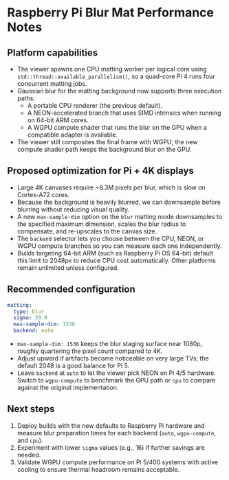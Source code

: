 # Raspberry Pi Blur Mat Performance Notes

## Platform capabilities

- The viewer spawns one CPU matting worker per logical core using `std::thread::available_parallelism()`, so a quad-core Pi 4 runs four concurrent matting jobs.
- Gaussian blur for the matting background now supports three execution paths:
  - A portable CPU renderer (the previous default).
  - A NEON-accelerated branch that uses SIMD intrinsics when running on 64-bit ARM cores.
  - A WGPU compute shader that runs the blur on the GPU when a compatible adapter is available.
- The viewer still composites the final frame with WGPU; the new compute shader path keeps the background blur on the GPU.

## Proposed optimization for Pi + 4K displays

- Large 4K canvases require ~8.3M pixels per blur, which is slow on Cortex-A72 cores.
- Because the background is heavily blurred, we can downsample before blurring without reducing visual quality.
- A new `max-sample-dim` option on the `blur` matting mode downsamples to the specified maximum dimension, scales the blur radius to compensate, and re-upscales to the canvas size.
- The `backend` selector lets you choose between the CPU, NEON, or WGPU compute branches so you can measure each one independently.
- Builds targeting 64-bit ARM (such as Raspberry Pi OS 64-bit) default this limit to 2048px to reduce CPU cost automatically. Other platforms remain unlimited unless configured.

## Recommended configuration

```yaml
matting:
  type: blur
  sigma: 20.0
  max-sample-dim: 1536
  backend: auto
```

- `max-sample-dim: 1536` keeps the blur staging surface near 1080p, roughly quartering the pixel count compared to 4K.
- Adjust upward if artifacts become noticeable on very large TVs; the default 2048 is a good balance for Pi 5.
- Leave `backend` at `auto` to let the viewer pick NEON on Pi 4/5 hardware. Switch to `wgpu-compute` to benchmark the GPU path or `cpu` to compare against the original implementation.

## Next steps

1. Deploy builds with the new defaults to Raspberry Pi hardware and measure blur preparation times for each backend (`auto`, `wgpu-compute`, and `cpu`).
2. Experiment with lower `sigma` values (e.g., 16) if further savings are needed.
3. Validate WGPU compute performance on Pi 5/400 systems with active cooling to ensure thermal headroom remains acceptable.
